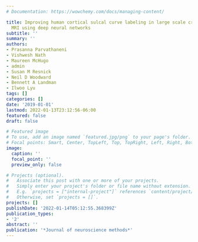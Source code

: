 ```yaml
---
# Documentation: https://wowchemy.com/docs/managing-content/

title: Improving human cortical sulcal curve labeling in large scale cross-sectional
  MRI using deep neural networks
subtitle: ''
summary: ''
authors:
- Prasanna Parvathaneni
- Vishwesh Nath
- Maureen McHugo
- admin
- Susan M Resnick
- Neil D Woodward
- Bennett A Landman
- Ilwoo Lyu
tags: []
categories: []
date: '2019-01-01'
lastmod: 2022-01-13T23:12:56-06:00
featured: false
draft: false

# Featured image
# To use, add an image named `featured.jpg/png` to your page's folder.
# Focal points: Smart, Center, TopLeft, Top, TopRight, Left, Right, BottomLeft, Bottom, BottomRight.
image:
  caption: ''
  focal_point: ''
  preview_only: false

# Projects (optional).
#   Associate this post with one or more of your projects.
#   Simply enter your project's folder or file name without extension.
#   E.g. `projects = ["internal-project"]` references `content/project/deep-learning/index.md`.
#   Otherwise, set `projects = []`.
projects: []
publishDate: '2022-01-14T05:12:55.368399Z'
publication_types:
- '2'
abstract: ''
publication: '*Journal of neuroscience methods*'
---
```

